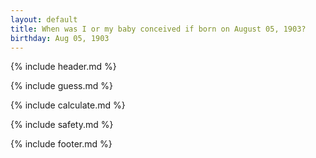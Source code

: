 ```yaml
---
layout: default
title: When was I or my baby conceived if born on August 05, 1903?
birthday: Aug 05, 1903
---
```


{% include header.md %}

{% include guess.md %}

{% include calculate.md %}

{% include safety.md %}

{% include footer.md %}



